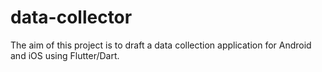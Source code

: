 # data-collector
The aim of this project is to draft a data collection application for Android and iOS using Flutter/Dart.
